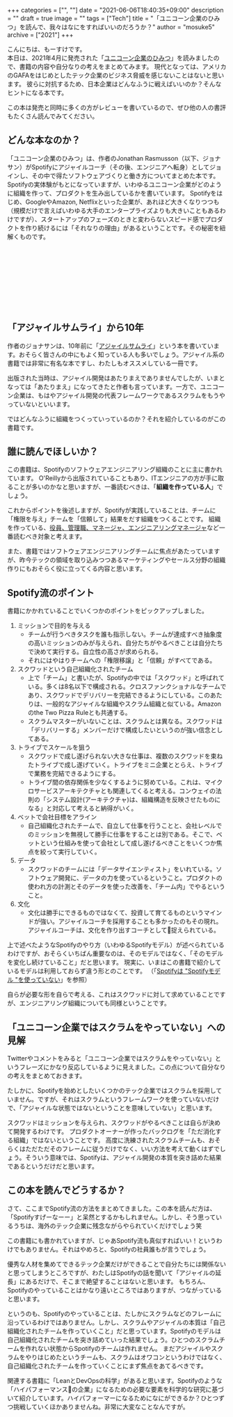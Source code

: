 +++
categories = ["", ""]
date = "2021-06-06T18:40:35+09:00"
description = ""
draft = true
image = ""
tags = ["Tech"]
title = "「ユニコーン企業のひみつ」を読んで、我々はなにをすればいいのだろうか？"
author = "mosuke5"
archive = ["2021"]
+++

こんにちは、もーすけです。  
本日は、2021年4月に発売された「<a href="https://amzn.to/3fTPYyA" target="_blank">ユニコーン企業のひみつ</a>」を読みましたので、書籍の内容や自分なりの考えをまとめてみます。
現代となっては、アメリカのGAFAをはじめとしたテック企業のビジネス脅威を感じないことはないと思います。
彼らに対抗するため、日本企業はどんなふうに戦えばいいのか？そんなヒントになる本です。

この本は発売と同時に多くの方がレビューを書いているので、ぜひ他の人の書評もたくさん読んでみてください。
<!--more-->

## どんな本なのか？
「ユニコーン企業のひみつ」は、作者のJonathan Rasmusson（以下、ジョナサン）がSpotifyにアジャイルコーチ（その後、エンジニアへ転身）としてジョインし、その中で得たソフトウェアづくりと働き方についてまとめた本です。
Spotifyの実体験がもとになっていますが、いわゆるユニコーン企業がどのように組織を作って、プロダクトを生み出しているかを書いています。
Spotifyをはじめ、GoogleやAmazon, Netflixといった企業が、あれほど大きくなりつつも（規模だけで言えばいわゆる大手のエンタープライズよりも大きいこともあるわけですが）、スタートアップのフェーズのときと変わらないスピード感でプロダクトを作り続けるには「それなりの理由」があるということです。その秘密を紐解くものです。

<div class="iframely-embed"><div class="iframely-responsive" style="height: 140px; padding-bottom: 0;"><a href="https://www.amazon.co.jp/%E3%83%A6%E3%83%8B%E3%82%B3%E3%83%BC%E3%83%B3%E4%BC%81%E6%A5%AD%E3%81%AE%E3%81%B2%E3%81%BF%E3%81%A4-%E2%80%95Spotify%E3%81%A7%E5%AD%A6%E3%82%93%E3%81%A0%E3%82%BD%E3%83%95%E3%83%88%E3%82%A6%E3%82%A7%E3%82%A2%E3%81%A5%E3%81%8F%E3%82%8A%E3%81%A8%E5%83%8D%E3%81%8D%E6%96%B9-Jonathan-Rasmusson/dp/4873119464?__mk_ja_JP=%E3%82%AB%E3%82%BF%E3%82%AB%E3%83%8A&amp;crid=3L8ISAY1VU1CO&amp;dchild=1&amp;keywords=%E3%83%A6%E3%83%8B%E3%82%B3%E3%83%BC%E3%83%B3%E4%BC%81%E6%A5%AD%E3%81%AE%E3%81%B2%E3%81%BF%E3%81%A4&amp;qid=1622983665&amp;sprefix=%E3%83%A6%E3%83%8B%E3%82%B3%E3%83%BC%E3%83%B3%E4%BC%81%E6%A5%AD%E3%81%AE,aps,260&amp;sr=8-1&amp;linkCode=sl1&amp;tag=mosuke5-22&amp;linkId=1a0c354a1079e9f990544f760f195fb6&amp;language=ja_JP&amp;ref_=as_li_ss_tl" data-iframely-url="//cdn.iframe.ly/DGSoEc4?card=small"></a></div></div><script async src="//cdn.iframe.ly/embed.js" charset="utf-8"></script>

## 「アジャイルサムライ」から10年
作者のジョナサンは、10年前に「<a href="https://amzn.to/34RH66j" target="_blank">アジャイルサムライ</a>」という本を書いています。おそらく皆さんの中にもよく知っている人も多いでしょう。アジャイル系の書籍では非常に有名な本ですし、わたしもオススメしている一冊です。

出版された当時は、アジャイル開発はあたりまえでありませんでしたが、いまとなっては「あたりまえ」になってきたと作者も言っています。一方で、ユニコーン企業は、もはやアジャイル開発の代表フレームワークであるスクラムをもうやっていないといいます。

ではどんなふうに組織をつくっていっているのか？それを紹介しているのがこの書籍です。

## 誰に読んでほしいか？
この書籍は、Spotifyのソフトウェアエンジニアリング組織のことに主に書かれています。
O'Reillyから出版されていることもあり、ITエンジニアの方が手に取ることが多いのかなと思いますが、一番読むべきは、「**組織を作っている人**」でしょう。

これからポイントを後述しますが、Spotifyが実践していることは、チームに「権限を与え」チームを「信頼して」結果をだす組織をつくることです。
組織を作っている、<u>役員、管理職、マネージャ、エンジニアリングマネージャ</u>など一番読むべき対象と考えます。

また、書籍ではソフトウェアエンジニアリングチームに焦点があたっていますが、昨今テックの領域を取り込みつつあるマーケティングやセールス分野の組織作りにもおそらく役に立ってくる内容と思います。

## Spotify流のポイント
書籍にかかれていることでいくつかのポイントをピックアップしました。

1. ミッションで目的を与える
    - チームが行うべきタスクを誰も指示しない。チームが達成すべき抽象度の高いミッションのみが与えられ、自分たちがやるべきことは自分たちで決めて実行する。自立性の高さが求められる。
    - それにはやはりチームへの「権限移譲」と「信頼」がすべてである。
1. スクワッドという自己組織化されたチーム
    - 上で「チーム」と書いたが、Spotifyの中では「スクワッド」と呼ばれている。多くは8名以下で構成される。クロスファンクショナルなチームであり、スクワッドでデリバリーを完結できるようにしている。このあたりは、一般的なアジャイルな組織やスクラム組織と似ている。Amazonのthe Two Pizza Ruleとも共通する。
    - スクラムマスターがいないことは、スクラムとは異なる。スクワッドは「デリバリーする」メンバーだけで構成したいというのが強い信念としてある。
1. トライブでスケールを狙う
    - スクワッドで成し遂げられない大きな仕事は、複数のスクワッドを束ねたトライブで成し遂げていく。トライブをミニ企業ととらえ、トライブで業務を完結できるようにする。
    - トライブ間の依存関係を少なくするように努めている。これは、マイクロサービスアーキテクチャとも関連してくると考える。コンウェイの法則の「システム設計(アーキテクチャ)は、組織構造を反映させたものになる」と対応して考えると納得がいく。
1. ベットで会社目標をアライン
    - 自己組織化されたチームで、自立して仕事を行うことと、会社レベルでのミッションを無視して勝手に仕事をすることは別である。そこで、ベットという仕組みを使って会社として成し遂げるべきことをいくつか焦点を絞って実行していく。
1. データ
    - スクワッドのチームには「データサイエンティスト」をいれている。ソフトウェア開発に、データの力を使っているということ。プロダクトの使われ方の計測とそのデータを使った改善を、「チーム内」でやるということ。
1. 文化
    - 文化は勝手にできるものではなくて、投資して育てるものというマインドが強い。アジャイルコーチを採用することも多かったのもその現れ。アジャイルコーチは、文化を作り出すコーチとして捉えられている。

上で述べたようなSpotifyのやり方（いわゆるSpotifyモデル）が述べられているわけですが、おそらくいちばん重要なのは、そのモデルではなく、「そのモデルを変化し続けていること」だと思います。
現実に、いまはこの書籍で紹介しているモデルは利用しておらず違う形とのことです。
（「<a href="https://agile.quora.com/Spotify%E3%81%AF-Spotify%E3%83%A2%E3%83%87%E3%83%AB-%E3%82%92%E4%BD%BF%E3%81%A3%E3%81%A6%E3%81%84%E3%81%AA%E3%81%84" target="_blank">Spotifyは "Spotifyモデル "を使っていない</a>」を参照）

自らが必要な形を自らで考える、これはスクワッドに対して求めていることですが、エンジニアリング組織についても同様ということです。

## 「ユニコーン企業ではスクラムをやっていない」への見解
Twitterやコメントをみると「ユニコーン企業ではスクラムをやっていない」というフレーズにかなり反応しているように見えました。この点について自分なりの考えをまとめておきます。

たしかに、Spotifyを始めとしたいくつかのテック企業ではスクラムを採用していません。ですが、それはスクラムというフレームワークを使っていないだけで、「アジャイルな状態ではないということを意味していない」と思います。

スクワッドはミッションを与えられ、スクワッドがやるべきことは自らが決めて開発するわけです。
プロダクトオーナーが作ったバックログを「ただ消化する組織」ではないということです。
高度に洗練されたスクラムチームも、おそらくはただただそのフレームに従うだけでなく、いい方法を考えて動くはずでしょう。そういう意味では、Spotifyは、アジャイル開発の本質を突き詰めた結果であるというだけだと思います。

## この本を読んでどうするか？
さて、ここまでSpotify流の方法をまとめてきました。この本を読んだ方は、「Spotifyすげーなーー」と呆然とするかもしれません。しかし、そう思っているうちは、海外のテック企業に残念ながらやられていくだけでしょう笑

この書籍にも書かれていますが、じゃあSpotify流も真似すればいい！というわけでもありません。それはやめろと、Spotifyの社員誰もが言うでしょう。

優秀な人材を集めてできるテック企業だけができることで自分たちには関係ないと思ってしまうところですが、わたしはSpotifyの話を聞いて「アジャイルの延長」にあるだけで、そこまで絶望することはないと思います。
もちろん、Spotifyのやっていることはかなり遠いところではありますが、つながっていると思います。

というのも、Spotifyのやっていることは、たしかにスクラムなどのフレームに沿っているわけではありません。しかし、スクラムやアジャイルの本質は「自己組織化されたチームを作っていくこと」だと思っています。Spotifyのモデルは自己組織化されたチームを突き詰めていった結果でしょう。ひとつのスクラムチームを作れない状態からSpotifyのチームは作れません。
まだアジャイルやスクラムをやりはじめたというチームも、スクラムはオワコンというわけではなく、自己組織化されたチームを作っていくことにまず焦点をあてるべきです。

関連する書籍に「LeanとDevOpsの科学」があると思います。Spotifyのような「ハイパフォーマンスの企業」になるための必要な要素を科学的な研究に基づいて紹介しています。ハイパフォーマーになるためになにができるか？ひとつずつ挑戦していくほかありませんね。非常に大変なことなんですが。

<div class="iframely-embed"><div class="iframely-responsive" style="height: 140px; padding-bottom: 0;"><a href="https://blog.mosuke.tech/entry/2019/12/26/the-science-of-lean-software-and-devops/" data-iframely-url="//cdn.iframe.ly/oEgBPE6"></a></div></div><script async src="//cdn.iframe.ly/embed.js" charset="utf-8"></script>